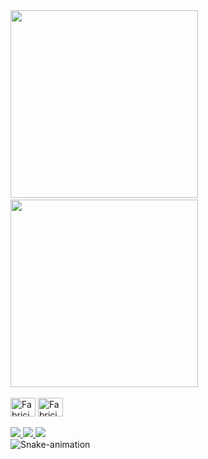 <div>
<img width="300em" src="https://github-readme-stats.vercel.app/api?username=fabricioferreira859&show_icons=true&theme=dark"/>&nbsp;&nbsp;&nbsp;
<img width="300em" src="https://github-readme-stats.vercel.app/api/top-langs/?username=fabricioferreira859&layout=compact&theme=dark"/>
</div>

<div>
  <br>
  <img align="center" alt="Fabricio.Java" height="30" width="40" src="https://cdn.jsdelivr.net/gh/devicons/devicon/icons/java/java-original.svg"/>
  <img align="center" alt="Fabricio.Java" height="30" width="40" src="https://cdn.jsdelivr.net/gh/devicons/devicon/icons/html5/html5-original.svg"/>
</div>  

<br>

<div>
  <a href="https://instagram.com/fabricio_nft"> 
    <img src="https://img.shields.io/badge/Instagram-E4405F?style=for-the-badge&logo=instagram&logoColor=white">
  </a>
  <a href="fabriciodozerofz859@gmail.com"> 
    <img src="https://img.shields.io/badge/Gmail-D14836?style=for-the-badge&logo=gmail&logoColor=white">
  </a>
  <a href="https://www.linkedin.com/in/fabricio-ferreira-tavares"> 
    <img src="https://img.shields.io/badge/LinkedIn-0077B5?style=for-the-badge&logo=linkedin&logoColor=white">
  </a>
</div

![Snake-animation](https://github.com/fabricioferreira859/fabricioferreira859/bob/output/github-contribution-snake.svg)
